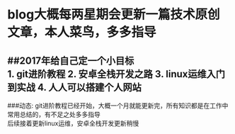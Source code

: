 # blog大概每两星期会更新一篇技术原创文章，本人菜鸟，多多指导
##2017年给自己定一个小目标<br>
    1. git进阶教程
    2. 安卓全栈开发之路
    3. linux运维入门到实战
    4. 人人可以搭建个人网站
-------
###动态:
    git进阶教程已经开始，大概一个月就能更新完，所有知识都是在工作中常用总结的，有不足之处多多指导<br>
    后续接着更新linux运维，安卓全栈开发更新稍慢

